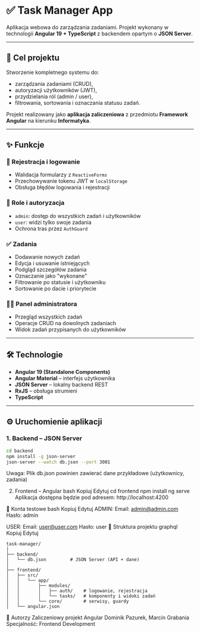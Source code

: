 # ✅ Task Manager App

Aplikacja webowa do zarządzania zadaniami. Projekt wykonany w technologii **Angular 19 + TypeScript** z backendem opartym o **JSON Server**.

---

## 🎯 Cel projektu

Stworzenie kompletnego systemu do:

- zarządzania zadaniami (CRUD),
- autoryzacji użytkowników (JWT),
- przydzielania ról (admin / user),
- filtrowania, sortowania i oznaczania statusu zadań.

Projekt realizowany jako **aplikacja zaliczeniowa** z przedmiotu **Framework Angular** na kierunku **Informatyka**.

---

## ✨ Funkcje

### 👥 Rejestracja i logowanie

- Walidacja formularzy z `ReactiveForms`
- Przechowywanie tokenu JWT w `localStorage`
- Obsługa błędów logowania i rejestracji

### 🔐 Role i autoryzacja

- `admin`: dostęp do wszystkich zadań i użytkowników
- `user`: widzi tylko swoje zadania
- Ochrona tras przez `AuthGuard`

### ✅ Zadania

- Dodawanie nowych zadań
- Edycja i usuwanie istniejących
- Podgląd szczegółów zadania
- Oznaczanie jako "wykonane"
- Filtrowanie po statusie i użytkowniku
- Sortowanie po dacie i priorytecie

### 🧑‍💼 Panel administratora

- Przegląd wszystkich zadań
- Operacje CRUD na dowolnych zadaniach
- Widok zadań przypisanych do użytkowników

---

## 🛠️ Technologie

- **Angular 19 (Standalone Components)**
- **Angular Material** – interfejs użytkownika
- **JSON Server** – lokalny backend REST
- **RxJS** – obsługa strumieni
- **TypeScript**

---

## ⚙️ Uruchomienie aplikacji

### 1. Backend – JSON Server

```bash
cd backend
npm install -g json-server
json-server --watch db.json --port 3001
```
Uwaga: Plik db.json powinien zawierać dane przykładowe (użytkownicy, zadania)

2. Frontend – Angular
bash
Kopiuj
Edytuj
cd frontend
npm install
ng serve
Aplikacja dostępna będzie pod adresem:
http://localhost:4200

🧪 Konta testowe
bash
Kopiuj
Edytuj
ADMIN:
Email: admin@admin.com
Hasło: admin

USER:
Email: user@user.com
Hasło: user
📁 Struktura projektu
graphql
Kopiuj
Edytuj
```
task-manager/
│
├── backend/
│   └── db.json         # JSON Server (API + dane)
│
├── frontend/
│   ├── src/
│   │   └── app/
│   │       ├── modules/
│   │       │   ├── auth/    # logowanie, rejestracja
│   │       │   └── tasks/   # komponenty i widoki zadań
│   │       └── core/        # serwisy, guardy
│   └── angular.json
```
📌 Autorzy
Zaliczeniowy projekt Angular
Dominik Pazurek, Marcin Grabania
Specjalność: Frontend Development
